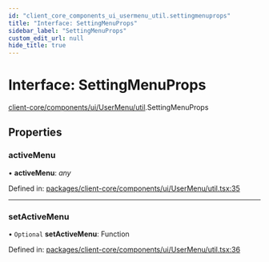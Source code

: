 ```yaml
---
id: "client_core_components_ui_usermenu_util.settingmenuprops"
title: "Interface: SettingMenuProps"
sidebar_label: "SettingMenuProps"
custom_edit_url: null
hide_title: true
---
```


# Interface: SettingMenuProps

[client-core/components/ui/UserMenu/util](../modules/client_core_components_ui_usermenu_util.md).SettingMenuProps

## Properties

### activeMenu

• **activeMenu**: *any*

Defined in: [packages/client-core/components/ui/UserMenu/util.tsx:35](https://github.com/xr3ngine/xr3ngine/blob/5a0f83ed8/packages/client-core/components/ui/UserMenu/util.tsx#L35)

___

### setActiveMenu

• `Optional` **setActiveMenu**: Function

Defined in: [packages/client-core/components/ui/UserMenu/util.tsx:36](https://github.com/xr3ngine/xr3ngine/blob/5a0f83ed8/packages/client-core/components/ui/UserMenu/util.tsx#L36)
